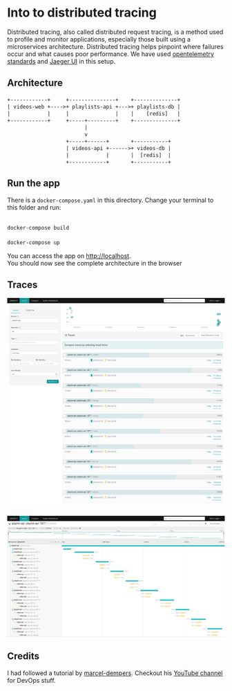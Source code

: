 # Into to distributed tracing
Distributed tracing, also called distributed request tracing, is a method used to profile and monitor applications, especially those built using a microservices architecture. Distributed tracing helps pinpoint where failures occur and what causes poor performance. We have used [opentelemetry standards](https://opentelemetry.io/) and [Jaeger UI](https://www.jaegertracing.io/) in this setup.

## Architecture

```
+------------+     +---------------+    +--------------+
| videos-web +---->+ playlists-api +--->+ playlists-db |
|            |     |               |    |    [redis]   |
+------------+     +-----+---------+    +--------------+
                         |
                         v
                   +-----+------+       +-----------+
                   | videos-api +------>+ videos-db |
                   |            |       |  [redis]  |
                   +------------+       +-----------+
```

## Run the app
There is a `docker-compose.yaml` in this directory.
Change your terminal to this folder and run:

```bash

docker-compose build

docker-compose up
```

You can access the app on [http://localhost](http://localhost). <br>You should now see the complete architecture in the browser

## Traces

![dasgboard](./.assets/dash.png)

![traces](./.assets/traces.png)

## Credits

I had followed a tutorial by [marcel-dempers](github.com/marcel-dempers). Checkout his [YouTube channel](https://www.youtube.com/user/Kamakazihoer) for DevOps stuff. 